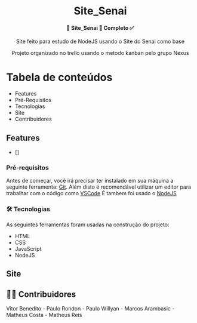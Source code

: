 <h1 align="center">Site_Senai</h1>
 <h4 align="center"> 
	🚧  Site_Senai 🚀 Completo ✅
</h4>
<p align="center">Site feito para estudo de NodeJS usando o Site do Senai como base </p>
<p align="center"> Projeto organizado no trello usando o metodo kanban pelo grupo Nexus </p>

Tabela de conteúdos
=================
<!--ts-->
   * Features
   * Pré-Requisitos
   * Tecnologias
   * Site
   * Contribuidores 
<!--te-->

<h2>Features</h2>

- []

### Pré-requisitos

Antes de começar, você irá precisar ter instalado em sua máquina a seguinte ferramenta:
[Git](https://git-scm.com). 
Além disto é recomendável utilizar um editor para trabalhar com o código como [VSCode](https://code.visualstudio.com/)
É tambem foi usado o [NodeJS](https://nodejs.org/pt-br/download/)

### 🛠 Tecnologias

As seguintes ferramentas foram usadas na construção do projeto:

- HTML
- CSS
- JavaScript
- NodeJS

## Site 

## 👨‍💻 Contribuidores

Vitor Benedito - Paulo Rondon -
Paulo Willyan - Marcos Arambasic -
Matheus Costa - Matheus Reis
